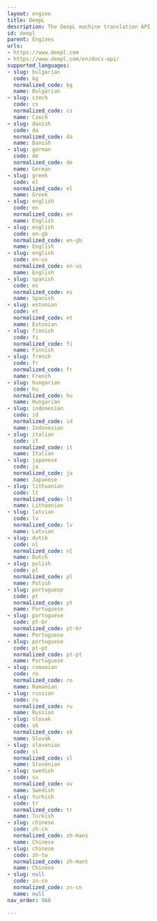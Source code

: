```yaml
---
layout: engine
title: DeepL
description: The DeepL machine translation API
id: deepl
parent: Engines
urls:
- https://www.deepl.com
- https://www.deepl.com/en/docs-api/
supported_languages:
- slug: bulgarian
  code: bg
  normalized_code: bg
  name: Bulgarian
- slug: czech
  code: cs
  normalized_code: cs
  name: Czech
- slug: danish
  code: da
  normalized_code: da
  name: Danish
- slug: german
  code: de
  normalized_code: de
  name: German
- slug: greek
  code: el
  normalized_code: el
  name: Greek
- slug: english
  code: en
  normalized_code: en
  name: English
- slug: english
  code: en-gb
  normalized_code: en-gb
  name: English
- slug: english
  code: en-us
  normalized_code: en-us
  name: English
- slug: spanish
  code: es
  normalized_code: es
  name: Spanish
- slug: estonian
  code: et
  normalized_code: et
  name: Estonian
- slug: finnish
  code: fi
  normalized_code: fi
  name: Finnish
- slug: french
  code: fr
  normalized_code: fr
  name: French
- slug: hungarian
  code: hu
  normalized_code: hu
  name: Hungarian
- slug: indonesian
  code: id
  normalized_code: id
  name: Indonesian
- slug: italian
  code: it
  normalized_code: it
  name: Italian
- slug: japanese
  code: ja
  normalized_code: ja
  name: Japanese
- slug: lithuanian
  code: lt
  normalized_code: lt
  name: Lithuanian
- slug: latvian
  code: lv
  normalized_code: lv
  name: Latvian
- slug: dutch
  code: nl
  normalized_code: nl
  name: Dutch
- slug: polish
  code: pl
  normalized_code: pl
  name: Polish
- slug: portuguese
  code: pt
  normalized_code: pt
  name: Portuguese
- slug: portuguese
  code: pt-br
  normalized_code: pt-br
  name: Portuguese
- slug: portuguese
  code: pt-pt
  normalized_code: pt-pt
  name: Portuguese
- slug: romanian
  code: ro
  normalized_code: ro
  name: Romanian
- slug: russian
  code: ru
  normalized_code: ru
  name: Russian
- slug: slovak
  code: sk
  normalized_code: sk
  name: Slovak
- slug: slovenian
  code: sl
  normalized_code: sl
  name: Slovenian
- slug: swedish
  code: sv
  normalized_code: sv
  name: Swedish
- slug: turkish
  code: tr
  normalized_code: tr
  name: Turkish
- slug: chinese
  code: zh-cn
  normalized_code: zh-Hans
  name: Chinese
- slug: chinese
  code: zh-tw
  normalized_code: zh-Hant
  name: Chinese
- slug: null
  code: zn-cn
  normalized_code: zn-cn
  name: null
nav_order: 968

---
```



